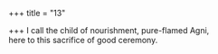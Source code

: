 +++
title = "13"

+++
I call the child of nourishment, pure-flamed Agni,  
here to this sacrifice of good ceremony.  